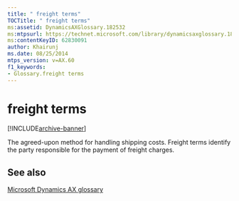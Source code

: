 ```yaml
---
title: " freight terms"
TOCTitle: " freight terms"
ms:assetid: DynamicsAXGlossary.182532
ms:mtpsurl: https://technet.microsoft.com/library/dynamicsaxglossary.182532(v=AX.60)
ms:contentKeyID: 62830091
author: Khairunj
ms.date: 08/25/2014
mtps_version: v=AX.60
f1_keywords:
- Glossary.freight terms
---
```


# freight terms


[!INCLUDE[archive-banner](includes/archive-banner.md)]

The agreed-upon method for handling shipping costs. Freight terms identify the party responsible for the payment of freight charges.

## See also

[Microsoft Dynamics AX glossary](glossary/microsoft-dynamics-ax-glossary.md)

  


